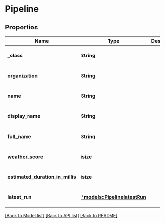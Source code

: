 # Pipeline

## Properties
Name | Type | Description | Notes
------------ | ------------- | ------------- | -------------
**_class** | **String** |  | [optional] [default to None]
**organization** | **String** |  | [optional] [default to None]
**name** | **String** |  | [optional] [default to None]
**display_name** | **String** |  | [optional] [default to None]
**full_name** | **String** |  | [optional] [default to None]
**weather_score** | **isize** |  | [optional] [default to None]
**estimated_duration_in_millis** | **isize** |  | [optional] [default to None]
**latest_run** | [***models::PipelinelatestRun**](PipelinelatestRun.md) |  | [optional] [default to None]

[[Back to Model list]](../README.md#documentation-for-models) [[Back to API list]](../README.md#documentation-for-api-endpoints) [[Back to README]](../README.md)


